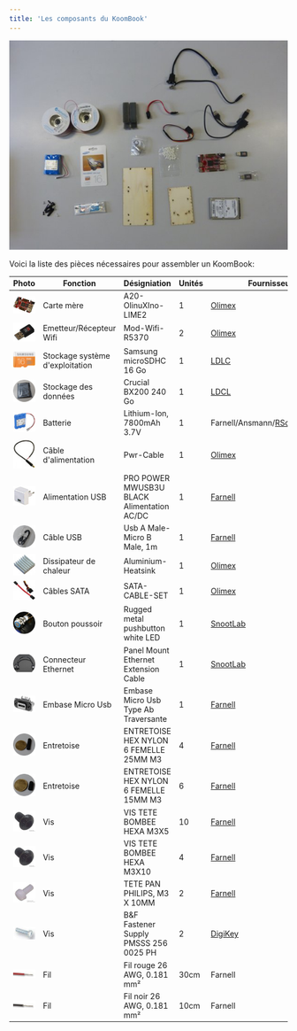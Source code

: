 ```yaml
---
title: 'Les composants du KoomBook'
---
```


![](P1060970.JPG)

Voici la liste des pièces nécessaires pour assembler un KoomBook:

| Photo | Fonction | Désigniation | Unités | Fournisseurs |
| --- | --- | --- | --- | --- |
| ![](A20-OLinuXino-LIME2-1.jpg) | Carte mère | A20-OlinuXIno-LIME2 | 1 | [Olimex](https://www.olimex.com/Products/OLinuXino/A20/A20-OLinuXIno-LIME2/open-source-hardware) |
| ![](MOD-WIFI-R5370-1.jpg) | Emetteur\/Récepteur Wifi | Mod-Wifi-R5370 | 2 | [Olimex](https://www.olimex.com/Products/USB-Modules/MOD-WIFI-R5370/) |
| ![](615c4uY3IEL._SL1407_.jpg) | Stockage système d'exploitation | Samsung microSDHC 16 Go | 1 | [LDLC](http://www.ldlc-pro.com/fiche/PB00163896.html) |
| ![](P1060117.JPG) | Stockage des données | Crucial BX200 240 Go | 1 | [LDCL](http://www.ldlc-pro.com/fiche/PB00198020.html) |
| ![](2484233-40.jpg) | Batterie | Lithium-Ion, 7800mAh 3.7V | 1 | Farnell\/Ansmann\/[RSonline](http://fr.rs-online.com/web/p/blocs-batteries-lithium/7760872/)\/[Olimex](https://www.olimex.com/Products/Power/BATTERY-LIPO6600mAh/) |
| ![](PWR-CABLE.jpg) | Câble d'alimentation | Pwr-Cable | 1 | [Olimex](https://www.olimex.com/Products/Components/Cables/PWR-CABLE/) |
| ![](PW03052-40.jpg) | Alimentation USB | PRO POWER  MWUSB3U BLACK  Alimentation AC\/DC | 1 | [Farnell](http://fr.farnell.com/pro-power/mwusb3u-black/alimentation-usb-5v-2-1a-blk-euro/dp/2289559?MER=BN-2289559) |
| ![](P1060115.JPG) | Câble USB | Usb A Male-Micro B Male, 1m | 1 | [Farnell](http://fr.farnell.com/multicomp/mc000948/cable-usb-2-0-a-micro-b-male-1m/dp/2468266) |
| ![](ALUMINUM-HEATSINK-20x20x6MM.jpg) | Dissipateur de chaleur | Aluminium-Heatsink | 1 | [Olimex](https://www.olimex.com/Products/Components/Misc/ALUMINIUM-HEATSINK-20x20x6MM/) |
| ![](SATA-CABLE-SET.jpg) | Câbles SATA | SATA-CABLE-SET | 1 | [Olimex](https://www.olimex.com/Products/Components/Cables/SATA-CABLE-SET/) |
| ![](481-020.jpg) | Bouton poussoir | Rugged metal pushbutton white LED | 1 | [SnootLab](http://snootlab.fr/lang-en/adafruit/949-rugged-metal-pushbutton-white-led-en.html) |
| ![](909-04.jpg) | Connecteur Ethernet | Panel Mount Ethernet Extension Cable | 1 | [SnootLab](http://snootlab.fr/adafruit/520-cable-rj45-de-montage-en-panneau-fr.html) |
| ![](2354239-40.jpg) | Embase Micro Usb | Embase Micro Usb Type Ab Traversante | 1 | [Farnell](http://fr.farnell.com/amphenol-commercial-products/musb-k152-30/embase-micro-usb-type-ab-traversante/dp/2354239) |
| ![](P1060110.JPG) | Entretoise | ENTRETOISE HEX NYLON 6 FEMELLE 25MM M3 | 4 | [Farnell](http://fr.farnell.com/tr-fastenings/fahsngffm3-25-6/entretoise-hex-nylon-6-femelle/dp/2480026) |
| ![](P1060111.JPG) | Entretoise | ENTRETOISE HEX NYLON 6 FEMELLE 15MM M3 | 6 | [Farnell](http://fr.farnell.com/tr-fastenings/fahsngffm3-15-6/entretoise-hex-nylon-6-femelle/dp/2480024) |
| ![](42358728.jpg) | Vis | VIS TETE BOMBEE HEXA M3X5 | 10 | [Farnell](http://fr.farnell.com/tr-fastenings/m35-bhhtmcs100/vis-tete-bombee-hexa-m3x5/dp/1420682) |
| ![](42358728.jpg) | Vis | VIS TETE BOMBEE HEXA M3X10 | 4 | [Farnell](http://fr.farnell.com/tr-fastenings/m35-bhhtmcs100/vis-tete-bombee-hexa-m3x5/dp/1420682) |
| ![](2472689-40.jpg) | Vis | TETE PAN PHILIPS, M3 X 10MM | 2 | [Farnell](http://fr.farnell.com/duratool/dtrnse-1207-m3-10/assort-vis-tete-pan-philips-m3/dp/2472705) |
| ![](42251358.jpg) | Vis | B&F Fastener Supply PMSSS 256 0025 PH | 2 | [DigiKey](http://www.digikey.com/product-detail/en/b-f-fastener-supply/PMSSS%20256%200025%20PH/H700-ND/274911) |
| ![](42245556.jpg) | Fil | Fil rouge 26 AWG, 0.181 mm² | 30cm | Farnell |
| ![](42245564.jpg) | Fil | Fil noir 26 AWG, 0.181 mm² | 10cm | Farnell |

